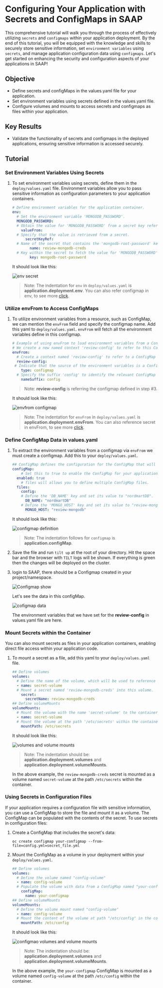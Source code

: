 # Configuring Your Application with Secrets and ConfigMaps in SAAP

This comprehensive tutorial will walk you through the process of effectively utilizing `secrets` and `configmaps` within your application deployment. By the end of this tutorial, you will be equipped with the knowledge and skills to securely store sensitive information, set `environment variables` using `secrets`, and manage application configuration data using `configmaps`. Let's get started on enhancing the security and configuration aspects of your applications in SAAP!

## Objective

- Define secrets and configMaps in the values.yaml file for your application.
- Set environment variables using secrets defined in the values.yaml file.
- Configure volumes and mounts to access secrets and configmaps as files within your application.

## Key Results

- Validate the functionality of secrets and configmaps in the deployed applications, ensuring sensitive information is accessed securely.

## Tutorial

### Set Environment Variables Using Secrets

1. To set environment variables using secrets, define them in the `deploy/values.yaml` file. Environment variables allow you to pass sensitive information as configuration parameters to your application containers.

    ```yaml
    # Define environment variables for the application container.
    env:
      # Set the environment variable 'MONGODB_PASSWORD'.
      MONGODB_PASSWORD:
      # Obtain the value for 'MONGODB_PASSWORD' from a secret key reference.
        valueFrom:
      # Specify that the value is retrieved from a secret.
          secretKeyRef:
      # Name of the secret that contains the 'mongodb-root-password' key.
            name: review-mongodb-creds
      # Key within the secret to fetch the value for 'MONGODB_PASSWORD'.
            key: mongodb-root-password
    ```

    It should look like this:

    ![env secret](images/env-secret.png)

    > Note: The indentation for `env` in `deploy/values.yaml` is **application.deployment.env**. You can also refer configmap in env, to see more [click](https://kubernetes.io/docs/tasks/configure-pod-container/configure-pod-configmap/#define-container-environment-variables-with-data-from-multiple-configmaps).

### Utilize envFrom to Access ConfigMaps

1. To utilize environment variables from a resource, such as ConfigMap, we can mention the `envFrom` field and specify the configmap name. Add this yaml to `deploy/values.yaml`. `envFrom` will fetch all the environment variables define in this configmap.

    ```yaml
    # Example of using envFrom to load environment variables from a ConfigMap
    # We create a new named context 'review-config' to refer to this ConfigMap
    envFrom:
      # Create a context named 'review-config' to refer to a ConfigMap
      review-config:
     # Indicate that the source of the environment variables is a ConfigMap
        type: configmap
      # Specify the suffix 'config' to identify the relevant ConfigMap named 'review-config'
        nameSuffix: config
    ```

    >Note: **review-config** is referring the configmap defined in step #3.

    It should look like this:

    ![envfrom configmap](images/envfrom-config.png)

    > Note: The indentation for `envFrom` in `deploy/values.yaml` is **application.deployment.envFrom**. You can also reference secret in envFrom, to see more [click](https://kubernetes.io/docs/tasks/inject-data-application/distribute-credentials-secure/#configure-all-key-value-pairs-in-a-secret-as-container-environment-variables).

### Define ConfigMap Data in values.yaml

1. To extract the environment variables from a configmap via `envFrom` we must create a configmap. Add this to your `deploy/values.yaml`.

    ```yaml
    ## ConfigMap defines the configuration for the ConfigMap that will be used in your application deployment.
    configMap:
        # Set this to true to enable the ConfigMap for your application.
      enabled: true
        # files will allows you to define multiple ConfigMap files.
      files:
        config:
        # Define the 'DB_NAME' key and set its value to "nordmartDB".
          DB_NAME: "nordmartDB"
        # Define the 'MONGO_HOST' key and set its value to "review-mongodb".
          MONGO_HOST: "review-mongodb"
    ```

    It should look like this:

    ![configmap definition](images/configmap.png)

    > Note: The indentation follows for `configmap` is **application.configMap**.

1. Save the file and run `tilt up` at the root of your directory. Hit the space bar and the browser with `TILT` logs will be shown. If everything is green then the changes will be deployed on the cluster.

1. login to SAAP, there should be a Configmap created in your project/namespace.

    ![Configmap show](images/configmap-show.png)

    Let's see the data in this configMap.

    ![cofigmap data](images/configmap-data.png)

    The environment variables that we have set for the **review-config** in values.yaml file are here.

### Mount Secrets within the Container

You can also mount secrets as files in your application containers, enabling direct file access within your application code.

1. To mount a secret as a file, add this yaml to your `deploy/values.yaml` file.

    ```yaml
    ## Define volumes
    volumes:
      # Define the name of the volume, which will be used to reference it in the pod specification.
      - name: secret-volume
      # Mount a secret named 'review-mongodb-creds' into this volume.
        secret:
          secretName: review-mongodb-creds
    ## Define volumeMounts
    volumeMounts:
      # Mount the volume with the name 'secret-volume' to the container.
      - name: secret-volume
      # Mount the volume at the path '/etc/secrets' within the container.
        mountPath: /etc/secrets
    ```

    It should look like this:

    ![volumes and volume mounts](images/volumes-mounts.png)

    > Note: The indentation should be: **application.deployment.volumes** and **application.deployment.volumeMounts**.

    In the above example, the `review-mongodb-creds` secret is mounted as a volume named `secret-volume` at the path `/etc/secrets` within the container.

### Using Secrets in Configuration Files

If your application requires a configuration file with sensitive information, you can use a ConfigMap to store the file and mount it as a volume. The ConfigMap can be populated with the contents of the secret. To use secrets in configuration files:

1. Create a ConfigMap that includes the secret's data:

    `oc create configmap your-configmap --from-file=config.yml=secret_file.yml`

1. Mount the ConfigMap as a volume in your deployment within your `deploy/values.yaml`.

    ```yaml
    ## Define volumes
    volumes:
      # Define the volume named "config-volume"
      - name: config-volume
      # Populate the volume with data from a ConfigMap named "your-configmap"
        configMap:
          name: your-configmap
    ## Define volumeMounts
    volumeMounts:
      # Define the volume mount named "config-volume"
      - name: config-volume
      # Mount the content of the volume at path "/etc/config" in the container
        mountPath: /etc/config
    ```

    It should look like this:

    ![configmao volumes and volume mounts](images/volume-config.png)

    > Note: The indentation should be: **application.deployment.volumes** and **application.deployment.volumeMounts**.

    In the above example, the `your-configmap` ConfigMap is mounted as a volume named `config-volume` at the path `/etc/config` within the container.
